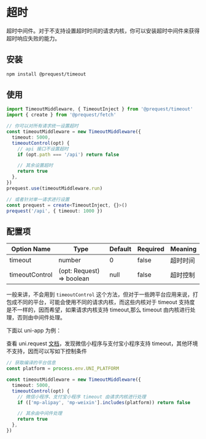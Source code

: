 # 超时

超时中间件。对于不支持设置超时时间的请求内核，你可以安装超时中间件来获得超时响应失败的能力。

## 安装

```bash
npm install @prequest/timeout
```

## 使用

```ts
import TimeoutMiddleware, { TimeoutInject } from '@prequest/timeout'
import { create } from '@prequest/fetch'

// 你可以对所有请求统一设置超时
const timeoutMiddleware = new TimeoutMiddleware({
  timeout: 5000,
  timeoutControl(opt) {
    // api 接口不设置超时
    if (opt.path === '/api') return false

    // 其余设置超时
    return true
  },
})
prequest.use(timeoutMiddleware.run)

// 或者针对单一请求进行设置
const prequest = create<TimeoutInject, {}>()
prequest('/api', { timeout: 1000 })
```

## 配置项

| Option Name    | Type                      | Default | Required | Meaning  |
| -------------- | ------------------------- | ------- | -------- | -------- |
| timeout        | number                    | 0       | false    | 超时时间 |
| timeoutControl | (opt: Request) => boolean | null    | false    | 超时控制 |

一般来讲，不会用到 `timeoutControl` 这个方法，但对于一些跨平台应用来说，打包成不同的平台，可能会使用不同的请求内核，而这些内核对于 timeout 支持度是不一样的，因而希望，如果请求内核支持 timeout,那么 timeout 由内核进行处理，否则由中间件处理。

下面以 uni-app 为例：

查看 uni.request [文档](https://uniapp.dcloud.io/api/request/request)，发现微信小程序与支付宝小程序支持 timeout，其他环境不支持，因而可以写如下控制条件

```ts
// 获取编译的平台信息
const platform = process.env.UNI_PLATFORM

const timeoutMiddleware = new TimeoutMiddleware({
  timeout: 5000,
  timeoutControl(opt) {
    // 微信小程序、支付宝小程序 timeout 由请求内核进行处理
    if (['mp-alipay', 'mp-weixin'].includes(platform)) return false

    // 其余由中间件处理
    return true
  },
})
```
